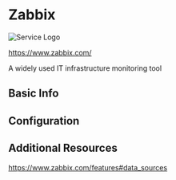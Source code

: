 # Zabbix

![Service Logo](assets\services\zabbix\zabbixpng.png)

https://www.zabbix.com/

A widely used IT infrastructure monitoring tool

## Basic Info


## Configuration



## Additional Resources

https://www.zabbix.com/features#data_sources